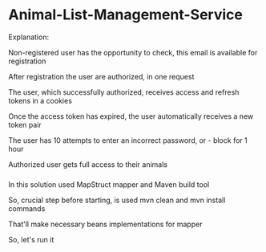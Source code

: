# Animal-List-Management-Service

Explanation:

Non-registered user has the opportunity to check, this email is available for registration 

After registration the user are authorized, in one request

The user, which successfully authorized, receives access and refresh tokens in a cookies
 
Once the access token has expired, the user automatically receives a new token pair

The user has 10 attempts to enter an incorrect password, or - block for 1 hour

Authorized user gets full access to their animals

#####

In this solution used MapStruct mapper and Maven build tool

So, crucial step before starting, is used mvn clean and mvn install commands

That'll make necessary beans implementations for mapper

So, let's run it

